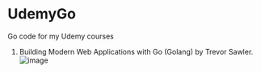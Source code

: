 # UdemyGo
Go code for my Udemy courses
1. Building Modern Web Applications with Go (Golang) by Trevor Sawler. 
![image](https://user-images.githubusercontent.com/29457540/189472947-a4b9f4d1-5f5f-454a-9af4-f00793d5f993.png)
